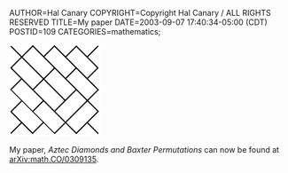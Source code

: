 AUTHOR=Hal Canary
COPYRIGHT=Copyright Hal Canary / ALL RIGHTS RESERVED
TITLE=My paper
DATE=2003-09-07 17:40:34-05:00 (CDT)
POSTID=109
CATEGORIES=mathematics;

![toad](/images/toad.png)

My paper, _Aztec Diamonds and Baxter Permutations_ can now be found at [arXiv:math.CO/0309135](http://arxiv.org/abs/math.CO/0309135).
